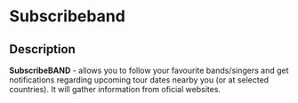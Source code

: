 # Subscribeband

## Description
**SubscribeBAND** - allows you to follow your favourite bands/singers and get notifications
regarding upcoming tour dates nearby you (or at selected countries). It will gather
information from oficial websites.
